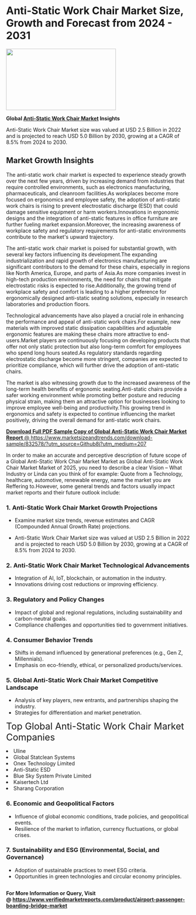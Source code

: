 <H1>Anti-Static Work Chair Market Size, Growth and Forecast from 2024 - 2031</H1><img class="aligncenter size-medium wp-image-584254" src="https://thirdeyenews.in/wp-content/uploads/2024/09/Global-Market-Research-300x168.jpeg" alt="" width="300" height="168" /><p><strong>Global&nbsp;<a href="https://www.marketsizeandtrends.com/download-sample/832578/?utm_source=Github8j?utm_medium=207">Anti-Static Work Chair Market</a> Insights</strong></p><p>Anti-Static Work Chair Market size was valued at USD 2.5 Billion in 2022 and is projected to reach USD 5.0 Billion by 2030, growing at a CAGR of 8.5% from 2024 to 2030.</p><p><h2>Market Growth Insights</h2> <p>The anti-static work chair market is expected to experience steady growth over the next few years, driven by increasing demand from industries that require controlled environments, such as electronics manufacturing, pharmaceuticals, and cleanroom facilities.As workplaces become more focused on ergonomics and employee safety, the adoption of anti-static work chairs is rising to prevent electrostatic discharge (ESD) that could damage sensitive equipment or harm workers.Innovations in ergonomic designs and the integration of anti-static features in office furniture are further fueling market expansion.Moreover, the increasing awareness of workplace safety and regulatory requirements for anti-static environments contribute to the market's upward trajectory.</p> <p><a href="download-sample-link"></a></p> <p>The anti-static work chair market is poised for substantial growth, with several key factors influencing its development.The expanding industrialization and rapid growth of electronics manufacturing are significant contributors to the demand for these chairs, especially in regions like North America, Europe, and parts of Asia.As more companies invest in high-tech production environments, the need for chairs that mitigate electrostatic risks is expected to rise.Additionally, the growing trend of workplace safety and comfort is leading to a higher preference for ergonomically designed anti-static seating solutions, especially in research laboratories and production floors.</p> <p>Technological advancements have also played a crucial role in enhancing the performance and appeal of anti-static work chairs.For example, new materials with improved static dissipation capabilities and adjustable ergonomic features are making these chairs more attractive to end-users.Market players are continuously focusing on developing products that offer not only static protection but also long-term comfort for employees who spend long hours seated.As regulatory standards regarding electrostatic discharge become more stringent, companies are expected to prioritize compliance, which will further drive the adoption of anti-static chairs.</p> <p>The market is also witnessing growth due to the increased awareness of the long-term health benefits of ergonomic seating.Anti-static chairs provide a safer working environment while promoting better posture and reducing physical strain, making them an attractive option for businesses looking to improve employee well-being and productivity.This growing trend in ergonomics and safety is expected to continue influencing the market positively, driving the overall demand for anti-static work chairs.</p> <p><a href="get-more-insights-link"></p><p><span class=""><strong>Download Full PDF Sample Copy of Global Anti-Static Work Chair Market Report</strong> @ <a href="https://www.marketsizeandtrends.com/download-sample/832578/?utm_source=Github8j?utm_medium=207" target="_blank">https://www.marketsizeandtrends.com/download-sample/832578/?utm_source=Github8j?utm_medium=207</a></span></p><p>In order to make an accurate and perceptive description of future scope of a Global&nbsp;Anti-Static Work Chair Market Market as Global&nbsp;Anti-Static Work Chair Market Market of 2025, you need to describe a clear Vision &ndash; What Industry or Linda can you think of for example: Quote from a Technology, healthcare, automotive, renewable energy, name the market you are Reffering to.However, some general trends and factors usually impact market reports and their future outlook include:</p><h3>1.&nbsp;<strong>Anti-Static Work Chair Market Growth Projections</strong></h3><ul><li>Examine market size trends, revenue estimates and CAGR (Compounded Annual Growth Rate) projections.</li><li><p>Anti-Static Work Chair Market size was valued at USD 2.5 Billion in 2022 and is projected to reach USD 5.0 Billion by 2030, growing at a CAGR of 8.5% from 2024 to 2030.</p></li></ul><h3>2.&nbsp;<strong>Anti-Static Work Chair Market Technological Advancements</strong></h3><ul><li>Integration of AI, IoT, blockchain, or automation in the industry.</li><li>Innovations driving cost reductions or improving efficiency.</li></ul><h3>3.&nbsp;<strong>Regulatory and Policy Changes</strong></h3><ul><li>Impact of global and regional regulations, including sustainability and carbon-neutral goals.</li><li>Compliance challenges and opportunities tied to government initiatives.</li></ul><h3>4.&nbsp;<strong>Consumer Behavior Trends</strong></h3><ul><li>Shifts in demand influenced by generational preferences (e.g., Gen Z, Millennials).</li><li>Emphasis on eco-friendly, ethical, or personalized products/services.</li></ul><h3>5.&nbsp;<strong>Global Anti-Static Work Chair Market Competitive Landscape</strong></h3><ul><li>Analysis of key players, new entrants, and partnerships shaping the industry.</li><li>Strategies for differentiation and market penetration.</li></ul><p data-pm-slice="1 1 []"><span style="color: inherit; font-family: inherit; font-size: 25px;">Top Global Anti-Static Work Chair Market Companies</span></p><div class="" data-test-id=""><p><li>Uline</li><li> Global Statclean Systems</li><li> Onex Technology Limited</li><li> Anti-Static ESD</li><li> Blue Sky System Private Limited</li><li> Kaisertech Ltd</li><li> Sharang Corporation</li></p></div><h3>6.&nbsp;<strong>Economic and Geopolitical Factors</strong></h3><ul><li>Influence of global economic conditions, trade policies, and geopolitical events.</li><li>Resilience of the market to inflation, currency fluctuations, or global crises.</li></ul><h3>7.&nbsp;<strong>Sustainability and ESG (Environmental, Social, and Governance)</strong></h3><ul><li>Adoption of sustainable practices to meet ESG criteria.</li><li>Opportunities in green technologies and circular economy principles.</li></ul><h2><strong style="font-size: 14px;">For More Information or Query, Visit @&nbsp;</strong><a style="background-color: #ffffff; font-size: 14px;" href="https://www.marketsizeandtrends.com/report/anti-static-work-chair-market/" target="_blank">https://www.verifiedmarketreports.com/product/airport-passenger-boarding-bridge-market</a></h2>